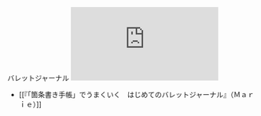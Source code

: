 バレットジャーナル
![](https://gyazo.com/4653f96f8165708883178b61f79a0d2f.img)

- [[『「箇条書き手帳」でうまくいく　はじめてのバレットジャーナル』（Ｍａｒｉｅ）]]

